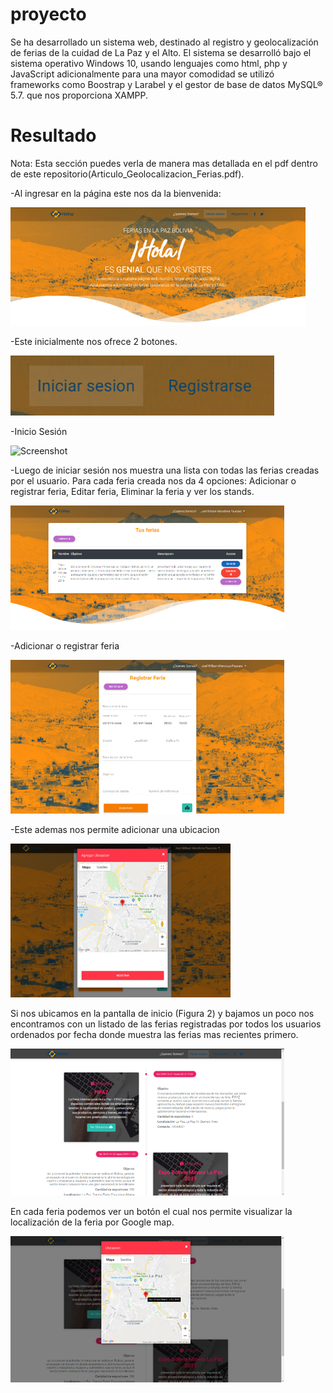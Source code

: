 # proyecto
Se ha desarrollado un sistema web, destinado al registro y geolocalización de ferias de la cuidad
de La Paz y el Alto.
El sistema se desarrolló bajo el sistema operativo Windows 10, usando lenguajes como html,
php y JavaScript adicionalmente para una mayor comodidad se utilizó frameworks como
Boostrap y Larabel y el gestor de base de datos MySQL® 5.7. que nos proporciona XAMPP.

# Resultado

Nota: Esta sección puedes verla de manera mas detallada en el pdf dentro de este repositorio(Articulo_Geolocalizacion_Ferias.pdf).


-Al ingresar en la página este nos da la bienvenida:

![Alt text](/Captura_pantalla/home.png)

-Este inicialmente nos ofrece 2 botones.


![Alt text](/Captura_pantalla/nav.png)

-Inicio Sesión

![Screenshot](/Captura_pantalla/Inicio_Sesión.png)

-Luego de iniciar sesión nos muestra una lista con todas las ferias creadas por el usuario. Para cada feria creada nos da 
4 opciones: Adicionar o registrar feria, Editar feria, Eliminar la feria y ver los stands.

![](/Captura_pantalla/Gestion_Ferias.png)

-Adicionar o registrar feria

![](/Captura_pantalla/Registrar_Feria.png)

-Este ademas nos permite adicionar una ubicacion

![](/Captura_pantalla/Agregar_Ubicacion.png)

Si nos ubicamos en la pantalla de inicio (Figura 2) y bajamos un poco nos encontramos con un listado de las ferias registradas 
por todos los usuarios ordenados por fecha donde muestra las ferias mas recientes primero.

![](/Captura_pantalla/Visualizacion_de_Ferias.png)

En cada feria podemos ver un botón el cual nos permite visualizar la localización de la feria por Google map.

![](/Captura_pantalla/Localizacion_Feria.png)

